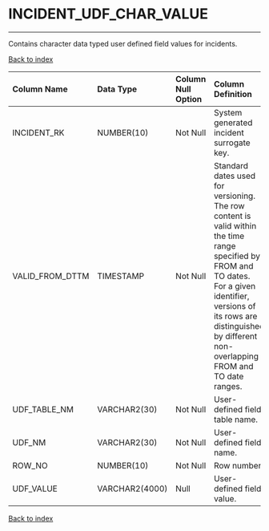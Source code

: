 # INCIDENT_UDF_CHAR_VALUE

---

Contains character data typed user defined field values for incidents.

[Back to index](./index.md)

| Column Name     | Data Type      | Column Null Option   | Column Definition                                                                                                                                                                                                                       |
|:----------------|:---------------|:---------------------|:----------------------------------------------------------------------------------------------------------------------------------------------------------------------------------------------------------------------------------------|
| INCIDENT_RK     | NUMBER(10)     | Not Null             | System generated incident surrogate key.                                                                                                                                                                                                |
| VALID_FROM_DTTM | TIMESTAMP      | Not Null             | Standard dates used for versioning. The row content is valid within the time range specified by FROM and TO dates. For a given identifier, versions of its rows are distinguished by different non-overlapping FROM and TO date ranges. |
| UDF_TABLE_NM    | VARCHAR2(30)   | Not Null             | User-defined field table name.                                                                                                                                                                                                          |
| UDF_NM          | VARCHAR2(30)   | Not Null             | User-defined field name.                                                                                                                                                                                                                |
| ROW_NO          | NUMBER(10)     | Not Null             | Row number.                                                                                                                                                                                                                             |
| UDF_VALUE       | VARCHAR2(4000) | Null                 | User-defined field value.                                                                                                                                                                                                               |

[Back to index](./index.md)